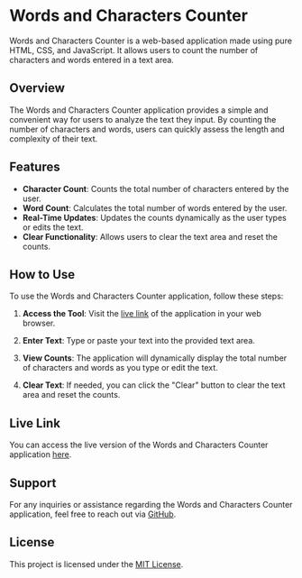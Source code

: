 # Words and Characters Counter

Words and Characters Counter is a web-based application made using pure HTML, CSS, and JavaScript. It allows users to count the number of characters and words entered in a text area.

## Overview

The Words and Characters Counter application provides a simple and convenient way for users to analyze the text they input. By counting the number of characters and words, users can quickly assess the length and complexity of their text.

## Features

- **Character Count**: Counts the total number of characters entered by the user.
- **Word Count**: Calculates the total number of words entered by the user.
- **Real-Time Updates**: Updates the counts dynamically as the user types or edits the text.
- **Clear Functionality**: Allows users to clear the text area and reset the counts.

## How to Use

To use the Words and Characters Counter application, follow these steps:

1. **Access the Tool**: Visit the [live link](https://ps8847.github.io/Words_and_Characters_Counter/) of the application in your web browser.

2. **Enter Text**: Type or paste your text into the provided text area.

3. **View Counts**: The application will dynamically display the total number of characters and words as you type or edit the text.

4. **Clear Text**: If needed, you can click the "Clear" button to clear the text area and reset the counts.

## Live Link

You can access the live version of the Words and Characters Counter application [here](https://ps8847.github.io/Words_and_Characters_Counter/).

## Support

For any inquiries or assistance regarding the Words and Characters Counter application, feel free to reach out via [GitHub](https://github.com/ps8847).

## License

This project is licensed under the [MIT License](LICENSE).
